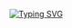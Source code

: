 [![Typing SVG](https://readme-typing-svg.demolab.com?font=Fira+Code&size=30&pause=1000&center=true&vCenter=true&width=435&lines=Hi+There+%F0%9F%91%8B;I'm+Yavanash)](https://git.io/typing-svg)
